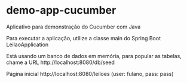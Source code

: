 # demo-app-cucumber
Aplicativo para demonstração do Cucumber com Java

Para executar a aplicação, utilize a classe main do Spring Boot LeilaoApplication

Está usando um banco de dados em memória, para popular as tabelas, chame a URL http://localhost:8080/db/seed

Página inicial http://localhost:8080/leiloes (user: fulano, pass: pass)
